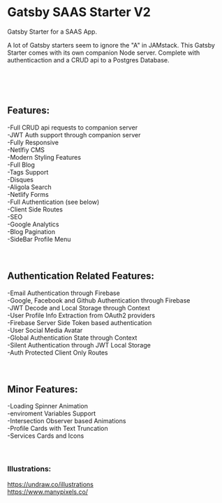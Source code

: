 # Gatsby SAAS Starter V2


Gatsby Starter for a SAAS App.   


A lot of Gatsby starters seem to ignore the "A" in JAMstack. This Gatsby Starter comes with its own companion Node server. Complete with authenticaction and a CRUD api to a Postgres Database.  

<br/><br/><br/>


## Features:  
-Full CRUD api requests to companion server  
-JWT Auth support through companion server  
-Fully Responsive  
-Netlfiy CMS  
-Modern Styling Features  
-Full Blog  
-Tags Support  
-Disques  
-Aligola Search  
-Netlify Forms  
-Full Authentication (see below)  
-Client Side Routes  
-SEO  
-Google Analytics  
-Blog Pagination  
-SideBar Profile Menu  
<br/><br/>


## Authentication Related Features:   
-Email Authentication through Firebase  
-Google, Facebook and Github Authentication through Firebase  
-JWT Decode and Local Storage through Context  
-User Profile Info Extraction from OAuth2 providers  
-Firebase Server Side Token based authentication  
-User Social Media Avatar  
-Global Authentication State through Context  
-Silent Authentication through JWT Local Storage  
-Auth Protected Client Only Routes  
<br/><br/>


## Minor Features:  
-Loading Spinner Animation  
-enviroment Variables Support  
-Intersection Observer based Animations  
-Profile Cards with Text Truncation  
-Services Cards and Icons  
<br/><br/>



### Illustrations:  
https://undraw.co/illustrations \
https://www.manypixels.co/








